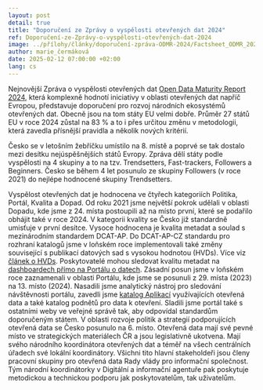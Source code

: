```yaml
---
layout: post
detail: true
title: "Doporučení ze Zprávy o vyspělosti otevřených dat 2024"
ref: Doporučení-ze-Zprávy-o-vyspělosti-otevřených-dat-2024
image: ../přílohy/články/doporučení-zpráva-ODMR-2024/Factsheet_ODMR_2024.webp
author: marie_čermáková
date: 2025-02-12 07:00:00 +02:00
lang: cs
---
```

Nejnovější Zpráva o vyspělosti otevřených dat [Open Data Maturity Report 2024], která komplexně hodnotí iniciativy v oblasti otevřených dat napříč Evropou, představuje doporučení pro rozvoj národních ekosystémů otevřených dat. Obecně jsou na tom státy EU velmi dobře. Průměr 27 států EU v roce 2024 zůstal na 83 % a to i přes určitou změnu v metodologii, která zavedla přísnější pravidla a několik nových kritérií.
<!--more-->

Česko se v letošním žebříčku umístilo na 8. místě a poprvé se tak dostalo mezi desítku nejúspěšnějších států Evropy. Zpráva dělí státy podle vyspělosti na 4 skupiny a to na tzv. Trendsetters, Fast-trackers, Followers a Beginners. Česko se během 4 let posunulo ze skupiny Followers (v roce 2021) do nejlépe hodnocené skupiny Trendsetters.

Vyspělost otevřených dat je hodnocena ve čtyřech kategoriích Politika, Portál, Kvalita a Dopad. Od roku 2021 jsme největší pokrok udělali v oblasti Dopadu, kde jsme z 24. místa postoupili až na místo první, které se podařilo obhájit také v roce 2024. V kategorii kvality se Česko již standardně umisťuje v první desítce. Vysoce hodnocena je kvalita metadat a soulad s mezinárodním standardem DCAT-AP. Do DCAT-AP-CZ standardu pro rozhraní katalogů jsme v loňském roce implementovali také změny související s publikací datových sad s vysokou hodnotou (HVDs). Více viz [článek o HVDs]. Poskytovatelé mohou sledovat kvalitu metadat na [dashboardech přímo na Portálu o datech]. Zásadní posun jsme v loňském roce zaznamenali v oblasti Portálu, kde jsme se posunuli z 29. místa (2023) na 13. místo (2024). Nasadili jsme analytický nástroj pro sledování návštěvnosti portálu, zavedli jsme [katalog Aplikací] využívajících otevřená data a také katalog podnětů pro data k otevření. Sladili jsme portál také s ostatními weby ve veřejné správě tak, aby odpovídal standardům doporučeným státem. V oblasti rozvoje politik a strategií podporujících otevřená data se Česko posunulo na 6. místo. Otevřená data mají své pevné místo ve strategických materiálech ČR a jsou legislativně ukotvena. Mají svého národního koordinátora otevřených dat a téměř na všech centrálních úřadech své lokální koordinátory. Všichni tito hlavní stakeholdeři jsou členy pracovní skupiny pro otevřená data Rady vlády pro informační společnost. Tým národní koordinátorky v Digitální a informační agentuře pak poskytuje metodickou a technickou podporu jak poskytovatelům, tak uživatelům. 


[Open Data Maturity Report 2024]: https://data.europa.eu/en/publications/open-data-maturity/2024 "Open Data Maturity Report 2024"
[článek o HVDs]: https://data.gov.cz/články/vše-co-jste-chtěli-vědět-o-hvd "článek o HVDs"
[dashboardech přímo na Portálu o datech]: https://data.gov.cz/datová-kvalita/ "dashboardech přímo na Portálu o datech"
[katalog Aplikací]: https://data.gov.cz/aplikace "katalog Aplikací"
